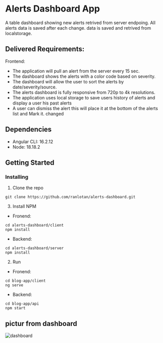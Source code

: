 # Alerts Dashboard App

A table dashboard showing new alerts retrived from server endpoing.
All alerts data is saved after each change. data is saved and retrived from localstorage.

## Delivered Requirements:

Frontend:
* The application will pull an alert from the server every 15 sec.
* The dashboard shows the alerts with a color code based on severity.
* The dashboard will allow the user to sort the alerts by date/severity/source.
* The alerts dashboard is fully responsive from 720p to 4k resolutions.
* The application uses local storage to save users history of alerts and display a user his past alerts
* A user can dismiss the alert this will place it at the bottom of the alerts list and Mark it. changed

## Dependencies
  * Angular CLI: 16.2.12
  * Node: 18.18.2
  
## Getting Started

### Installing

1. Clone the repo
```
git clone https://github.com/ranlotan/alerts-dashboard.git
```
3. Install NPM
* Fronend:
```
cd alerts-dashboard/client
npm install
```
* Backend:
```
cd alerts-dashboard/server
npm install
```
2. Run
* Fronend:
```
cd blog-app/client
ng serve
```
* Backend:
```
cd blog-app/api
npm start
```

## pictur from dashboard
![dashboard](https://github.com/ranLotan/alerts-dashboard/assets/152190030/e8d4152a-40af-455d-8de9-c35d7927e849)





